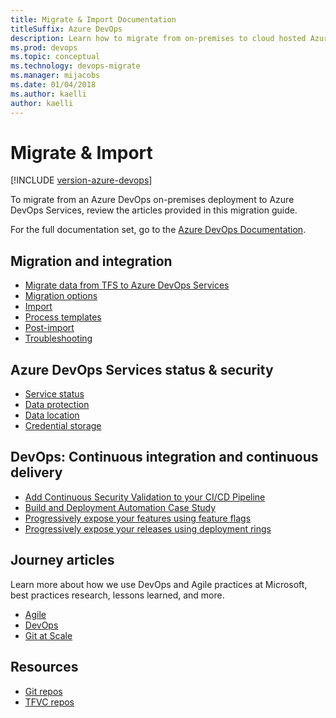 ```yaml
---
title: Migrate & Import Documentation 
titleSuffix: Azure DevOps
description: Learn how to migrate from on-premises to cloud hosted Azure DevOps services; import data into Azure DevOps.
ms.prod: devops
ms.topic: conceptual
ms.technology: devops-migrate
ms.manager: mijacobs
ms.date: 01/04/2018
ms.author: kaelli
author: kaelli
---
```


# Migrate & Import

[!INCLUDE [version-azure-devops](_shared/version-azure-devops.md)]

To migrate from an Azure DevOps on-premises deployment to Azure DevOps Services, review the articles provided in this migration guide.   

For the full documentation set, go to the [Azure DevOps Documentation](/azure/devops/index).
   
##	Migration and integration

- [Migrate data from TFS to Azure DevOps Services](migration-overview.md)  
- [Migration options](migrate-from-tfs.md)   
- [Import](migration-import.md)  
- [Process templates](migration-processtemplates.md)  
- [Post-import](migration-post-import.md)  
- [Troubleshooting](migration-troubleshooting.md)  

##	Azure DevOps Services status & security

- [Service status](../user-guide/service-status-info.md)
- [Data protection](../organizations/security/data-protection.md)
- [Data location](../organizations/security/data-location.md)
- [Credential storage](../organizations/security/credential-storage.md)

##	DevOps: Continuous integration and continuous delivery

- [Add Continuous Security Validation to your CI/CD Pipeline](security-validation-cicd-pipeline.md)
- [Build and Deployment Automation Case Study](build-deployment-best-practices.md)
- [Progressively expose your features using feature flags](phase-features-with-feature-flags.md)
- [Progressively expose your releases using deployment rings](phase-rollout-with-rings.md)

## Journey articles

Learn more about how we use DevOps and Agile practices at Microsoft, best practices research, lessons learned, and more.

*   [Agile](/azure/devops/learn/agile/what-is-agile)
*   [DevOps](/azure/devops/learn/what-is-devops)
*   [Git at Scale](/azure/devops/learn/git/git-at-scale)

## Resources

- [Git repos](../repos/git/index.md)
- [TFVC repos](../repos/tfvc/index.md)



